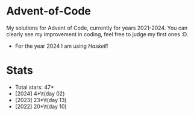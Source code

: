 # **Advent-of-Code**
My solutions for Advent of Code, currently for years 2021-2024.
You can clearly see my improvement in coding, feel free to judge my first ones :D.
- For the year 2024 I am using *Haskell*!

# Stats
- Total stars: 47*
- [2024] 4*\t(day 02)
- [2023] 23*\t(day 13)
- [2022] 20*\t(day 10)
